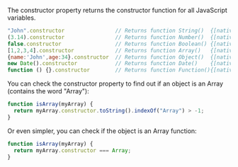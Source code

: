 The constructor property returns the constructor function for all JavaScript variables.

```js
"John".constructor                // Returns function String()  {[native code]}
(3.14).constructor                // Returns function Number()  {[native code]}
false.constructor                 // Returns function Boolean() {[native code]}
[1,2,3,4].constructor             // Returns function Array()   {[native code]}
{name:'John',age:34}.constructor  // Returns function Object()  {[native code]}
new Date().constructor            // Returns function Date()    {[native code]}
function () {}.constructor        // Returns function Function(){[native code]}
```

You can check the constructor property to find out if an object is an Array (contains the word "Array"):

```js
function isArray(myArray) {
  return myArray.constructor.toString().indexOf("Array") > -1;
}
```

Or even simpler, you can check if the object is an Array function:

```js
function isArray(myArray) {
  return myArray.constructor === Array;
}
```
